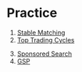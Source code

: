 # Practice

1. [Stable Matching](https://colab.research.google.com/drive/1ca7I3ArNiOGom9U0re6zPYyIi781W65V?usp=sharing)
2. [Top Trading Cycles](https://colab.research.google.com/drive/1XLvZAQjAziBjRF3UPDKXkOnIBYN4CW8O?usp=sharing)
<!-- 3. [Priority Line Mechanism](https://colab.research.google.com/drive/1Iz7YJAlnFs4TQyIgDZDS8MhZUZWmhqQI?usp=sharing) -->
3. [Sponsored Search](https://colab.research.google.com/drive/1lhQhAX6_A_aLzID_4klpqp8Ef-egs05O?usp=sharing)
4. [GSP](https://colab.research.google.com/drive/1Io1l9eAxCRpfQL7pa2i8s5anwWKOvcYR?usp=sharing)